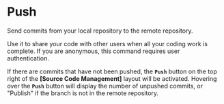 # Push

Send commits from your local repository to the remote repository.

Use it to share your code with other users when all your coding work is complete. If you are anonymous, this command requires user authentication.

If there are commits that have not been pushed, the **`Push`** button on the top right of the **\[Source Code Management]** layout will be activated. Hovering over the **`Push`** button will display the number of unpushed commits, or "Publish" if the branch is not in the remote repository.

<figure><img src="https://help.goorm.io/~gitbook/image?url=https%3A%2F%2F2181851870-files.gitbook.io%2F%7E%2Ffiles%2Fv0%2Fb%2Fgitbook-x-prod.appspot.com%2Fo%2Fspaces%252F-Lq-Q9LciN1X9EABxGkt%252Fuploads%252FR7g6MkTrhrBhZqmvn7YR%252Fimage.png%3Falt%3Dmedia%26token%3D6d7ce5a8-3e74-4fe1-a951-c7fe29d31caf&#x26;width=768&#x26;dpr=4&#x26;quality=100&#x26;sign=b7178e47&#x26;sv=2" alt=""><figcaption></figcaption></figure>

